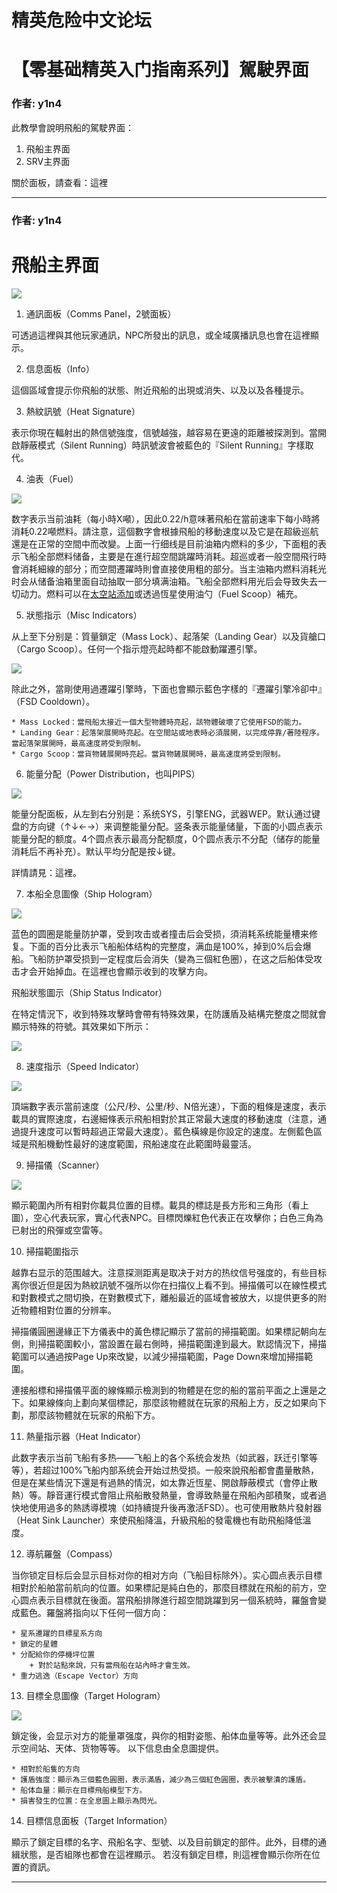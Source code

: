 




精英危险中文论坛
=========







 




# 【零基础精英入门指南系列】駕駛界面





### 作者: y1n4



此教學會說明飛船的駕駛界面：


1. 飛船主界面
2. SRV主界面


關於面板，請查看：這裡






---



### 作者: y1n4



飛船主界面
=====


![](https://qiniu.elitedanger.cn/assets/files/2021-04-18/1618760910-757091-shiphud.png)


1. 通訊面板（Comms Panel，2號面板）  

 可透過這裡與其他玩家通訊，NPC所發出的訊息，或全域廣播訊息也會在這裡顯示。


2. 信息面板（Info）  

 這個區域會提示你飛船的狀態、附近飛船的出現或消失、以及以及各種提示。


3. 熱紋訊號（Heat Signature）  

 表示你現在輻射出的熱信號強度，信號越強，越容易在更遠的距離被探測到。當開啟靜蔽模式（Silent Running）時訊號波會被藍色的『Silent Running』字樣取代。


4. 油表（Fuel）  

![](https://qiniu.elitedanger.cn/assets/files/2021-04-16/1618603586-541540-fuelmeter01.jpeg)  

 数字表示当前油耗（每小時X噸），因此0.22/h意味著飛船在當前速率下每小時將消耗0.22噸燃料。請注意，這個數字會根據飛船的移動速度以及它是在超級巡航還是在正常的空間中而改變。上面一行细线是目前油箱内燃料的多少，下面粗的表示飞船全部燃料储备，主要是在進行超空間跳躍時消耗。超巡或者一般空間飛行時會消耗細線的部分；而空間遷躍時則會直接使用粗的部分。当主油箱内燃料消耗光时会从储备油箱里面自动抽取一部分填满油箱。飞船全部燃料用光后会导致失去一切动力。燃料可以在[太空站添加](https://forum.elitedanger.cn/d/734)或透過恆星使用油勺（Fuel Scoop）補充。


5. 狀態指示（Misc Indicators）  

 从上至下分别是：質量鎖定（Mass Lock）、起落架（Landing Gear）以及貨艙口（Cargo Scoop）。任何一个指示燈亮起時都不能啟動躍遷引擎。  

![](https://qiniu.elitedanger.cn/assets/files/2021-04-18/1618761125-961925-heatsignfuelwithdes.jpeg)  

 除此之外，當剛使用過遷躍引擎時，下面也會顯示藍色字樣的『遷躍引擎冷卻中』（FSD Cooldown）。


	* Mass Locked：當飛船太接近一個大型物體時亮起，該物體破壞了它使用FSD的能力。
	* Landing Gear：起落架展開時亮起。在空間站或地表時必須展開，以完成停靠/著陸程序。當起落架展開時，最高速度將受到限制。
	* Cargo Scoop：當貨物鏟展開時亮起。當貨物鏟展開時，最高速度將受到限制。
6. 能量分配（Power Distribution，也叫PIPS）  

![](https://qiniu.elitedanger.cn/assets/files/2021-04-18/1618761440-849666-pipsdes.png)  

 能量分配面板，从左到右分别是：系统SYS，引擎ENG，武器WEP。默认通过键盘的方向键（↑↓←→）来调整能量分配。竖条表示能量储量，下面的小圆点表示能量分配的额度。4个圆点表示最高分配额度，0个圆点表示不分配（储存的能量消耗后不再补充）。默认平均分配是按↓键。  

 詳情請見：這裡。


7. 本船全息圖像（Ship Hologram）  

![](https://qiniu.elitedanger.cn/assets/files/2021-04-18/1618761516-91836-weaponspeacialeffecticon.png)  

 蓝色的圆圈是能量防护罩，受到攻击或者撞击后会受损，須消耗系统能量槽来修复。下面的百分比表示飞船船体结构的完整度，满血是100%，掉到0%后会爆船。飞船防护罩受损到一定程度后会消失（變為三個紅色圈），在这之后船体受攻击才会开始掉血。在這裡也會顯示收到的攻擊方向。


飛船狀態圖示（Ship Status Indicator）  

 在特定情況下，收到特殊攻擊時會帶有特殊效果，在防護盾及結構完整度之間就會顯示特殊的符號。其效果如下所示：  

![](https://qiniu.elitedanger.cn/assets/files/2021-04-18/1618763088-347162-ship-status-indicator-des.jpeg)


8. 速度指示（Speed Indicator）  

![](https://qiniu.elitedanger.cn/assets/files/2021-04-18/1618763284-971795-hudspeedindicatordes.png)  

 頂端數字表示當前速度（公尺/秒、公里/秒、N倍光速），下面的粗條是速度，表示載具的實際速度，右邊細條表示飛船相對於其正常最大速度的移動速度（注意，通過提升速度可以暫時超過正常最大速度）。藍色橫線是你設定的速度。左側藍色區域是飛船機動性最好的速度範圍，飛船速度在此範圍時最靈活。


9. 掃描儀（Scanner）  

![](https://qiniu.elitedanger.cn/assets/files/2021-04-18/1618763417-29115-hudradardes.png)  

 顯示範圍內所有相對你載具位置的目標。載具的標誌是長方形和三角形（看上圖），空心代表玩家，實心代表NPC。目標閃爍紅色代表正在攻擊你；白色三角為已射出的飛彈或空雷等。


10. 掃描範圍指示  

 越靠右显示的范围越大。注意探测距离是取决于对方的热纹信号强度的，有些目标离你很近但是因为熱紋訊號不强所以你在扫描仪上看不到。掃描儀可以在線性模式和對數模式之間切換，在對數模式下，離船最近的區域會被放大，以提供更多的附近物體相對位置的分辨率。  

 掃描儀圓圈邊緣正下方儀表中的黃色標記顯示了當前的掃描範圍。如果標記朝向左側，則掃描範圍較小，當設置在最右側時，掃描範圍達到最大。默認情況下，掃描範圍可以通過按Page Up來改變，以減少掃描範圍，Page Down來增加掃描範圍。  

 連接船標和掃描儀平面的線條顯示檢測到的物體是在您的船的當前平面之上還是之下。如果線條向上劃向某個標記，那麼該物體就在玩家的飛船上方，反之如果向下劃，那麼該物體就在玩家的飛船下方。


11. 熱量指示器（Heat Indicator）  

 此数字表示当前飞船有多热——飞船上的各个系统会发热（如武器，跃迁引擎等等），若超过100%飞船内部系统会开始过热受损。一般來說飛船都會盡量散熱，但是在某些情況下還是有過熱的情況，如太靠近恆星、開啟靜蔽模式（會停止散熱）等。靜音運行模式會阻止飛船散發熱量，會導致熱量在飛船內部積聚，或者過快地使用過多的熱誘導模塊（如持續提升後再激活FSD）。也可使用散熱片發射器（Heat Sink Launcher）來使飛船降溫，升級飛船的發電機也有助飛船降低溫度。


12. 導航羅盤（Compass）  

 当你锁定目标后会显示目标对你的相对方向（飞船目标除外）。实心圆点表示目標相對於船舶當前航向的位置。如果標記是純白色的，那麼目標就在飛船的前方，空心圆点表示目標就在後面。當飛船排隊進行超空間跳躍到另一個系統時，羅盤會變成藍色。羅盤將指向以下任何一個方向：


	* 星系遷躍的目標星系方向
	* 鎖定的星體
	* 分配給你的停機坪位置
		+ 對於站點來說，只有當飛船在站內時才會生效。
	* 重力逃逸（Escape Vector）方向
13. 目標全息圖像（Target Hologram）  

![](https://qiniu.elitedanger.cn/assets/files/2021-04-18/1618764152-255256-targetinfodes.png)  

 鎖定後，会显示对方的能量罩强度，與你的相對姿態、船体血量等等。此外还会显示空间站、天体、货物等等。 以下信息由全息圖提供。


	* 相對於船隻的方向
	* 護盾強度：顯示為三個藍色圓圈，表示滿盾，減少為三個紅色圓圈，表示被擊潰的護盾。
	* 船体血量：顯示在目標飛船模型下方。
	* 損害發生的位置：在全息圖上顯示為閃光。
14. 目標信息面板（Target Information）  

 顯示了鎖定目標的名字、飛船名字、型號、以及目前鎖定的部件。此外，目標的通緝狀態，是否組隊也都會在這裡顯示。 若沒有鎖定目標，則這裡會顯示你所在位置的資訊。








---










